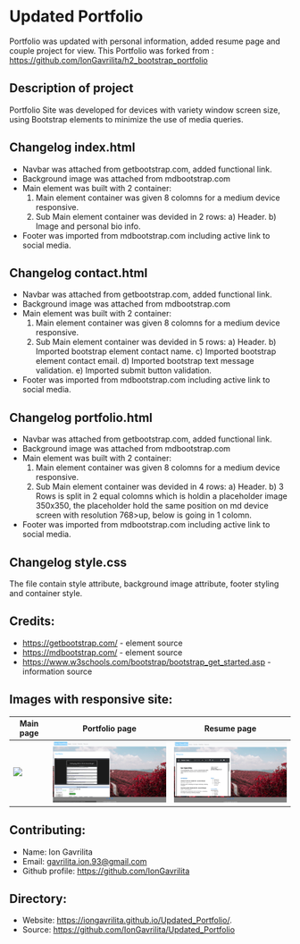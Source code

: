 # Updated Portfolio
Portfolio was updated with personal information, added resume page and couple project for view.
This Portfolio was forked from : https://github.com/IonGavrilita/h2_bootstrap_portfolio
## Description of project
Portfolio Site was developed for devices with variety window screen size, using Bootstrap elements to minimize the use of media queries.

## Changelog index.html
* Navbar was attached from getbootstrap.com, added functional link.
* Background image was attached from mdbootstrap.com
* Main element  was built with 2 container:
   1) Main element container was given 8 colomns for a medium device responsive.
   2) Sub Main element container was devided in 2 rows:
      a) Header. 
      b) Image and personal bio info.
* Footer was imported from mdbootstrap.com including active link to social media.

## Changelog contact.html
* Navbar was attached from getbootstrap.com, added functional link.
* Background image was attached from mdbootstrap.com
* Main element  was built with 2 container:
   1) Main element container was given 8 colomns for a medium device responsive.
   2) Sub Main element container was devided in 5 rows:
      a) Header. 
      b) Imported bootstrap element contact name.
      c) Imported bootstrap element contact email.
      d) Imported bootstrap text message validation.
      e) Imported submit button validation.
* Footer was imported from mdbootstrap.com including active link to social media.

## Changelog portfolio.html
* Navbar was attached from getbootstrap.com, added functional link.
* Background image was attached from mdbootstrap.com
* Main element  was built with 2 container:
   1) Main element container was given 8 colomns for a medium device responsive.
   2) Sub Main element container was devided in 4 rows:
      a) Header. 
      b) 3 Rows is split in 2 equal colomns which is holdin a placeholder image 350x350, the placeholder hold the same position on md device screen with resolution 768>up, below is going in 1 colomn.
* Footer was imported from mdbootstrap.com including active link to social media.

## Changelog style.css
The file contain style attribute, background image attribute, footer styling and container style.

## Credits:
* https://getbootstrap.com/ - element source
* https://mdbootstrap.com/ - element source
* https://www.w3schools.com/bootstrap/bootstrap_get_started.asp - information source

## Images with responsive site:
 Main page    | Portfolio page | Resume page|
|------------|------------|------------|
| <img src="Assets/Images/Main.png" width="300"> | <img src="Assets/Images/Project.png" width="300"> |<img src="Assets/Images/resume.png" width="300">|

## Contributing:
* Name: Ion Gavrilita
* Email: gavrilita.ion.93@gmail.com
* Github profile: https://github.com/IonGavrilita

## Directory:
* Website: https://iongavrilita.github.io/Updated_Portfolio/.
* Source: https://github.com/IonGavrilita/Updated_Portfolio
